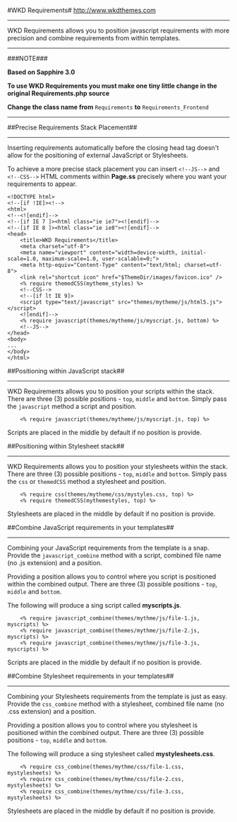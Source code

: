 #WKD Requirements#
http://www.wkdthemes.com
***

WKD Requirements allows you to position javascript requirements with more precision and combine requirements from within templates.

***
###NOTE###

**Based on Sapphire 3.0**

**To use WKD Requirements you must make one tiny little change in the original Requirements.php source**

**Change the class name from** `Requirements` **to** `Requirements_Frontend`
***

##Precise Requirements Stack Placement##
***

Inserting requirements automatically before the closing head tag doesn't allow for the positioning of external JavaScript or Stylesheets.

To achieve a more precise stack placement you can insert `<!--JS-->` and `<!--CSS-->` HTML comments within **Page.ss** precisely where you want your requirements to appear.

```
<!DOCTYPE html>
<!--[if !IE]><!-->
<html>
<!--<![endif]-->
<!--[if IE 7 ]><html class="ie ie7"><![endif]-->
<!--[if IE 8 ]><html class="ie ie8"><![endif]-->
<head>
	<title>WKD Requirements</title>
	<meta charset="utf-8">
	<meta name="viewport" content="width=device-width, initial-scale=1.0, maximum-scale=1.0, user-scalable=0;">
	<meta http-equiv="Content-Type" content="text/html; charset=utf-8">
	<link rel="shortcut icon" href="$ThemeDir/images/favicon.ico" />
	<% require themedCSS(mytheme_styles) %>
	<!--CSS-->
	<!--[if lt IE 9]>
	<script type="text/javascript" src="themes/mytheme/js/html5.js"></script>
	<![endif]-->
	<% require javascript(themes/mytheme/js/myscript.js, bottom) %>
	<!--JS-->
</head>
<body>
...
</body>
</html>
```

##Positioning within JavaScript stack##
***

WKD Requirements allows you to position your scripts within the stack. There are three (3) possible positions - `top`, `middle` and `bottom`. Simply pass the `javascript` method a script and position.

```
	<% require javascript(themes/mytheme/js/myscript.js, top) %>
```

Scripts are placed in the middle by default if no position is provide.

##Positioning within Stylesheet stack##
***

WKD Requirements allows you to position your stylesheets within the stack. There are three (3) possible positions - `top`, `middle` and `bottom`. Simply pass the `css` or `themedCSS` method a stylesheet and position.

```
	<% require css(themes/mytheme/css/mystyles.css, top) %>
	<% require themedCSS(mythemestyles, top) %>

```

Stylesheets are placed in the middle by default if no position is provide.

##Combine JavaScript requirements in your templates##
***

Combining your JavaScript requirements from the template is a snap. Provide the `javascript_combine` method with a script, combined file name (no .js extension) and a position.

Providing a position allows you to control where you script is positioned within the combined output. There are three (3) possible positions - `top`, `middle` and `bottom`.

The following will produce a sing script called **myscripts.js**.
```
	<% require javascript_combine(themes/mythme/js/file-1.js, myscripts) %>
	<% require javascript_combine(themes/mythme/js/file-2.js, myscripts) %>
	<% require javascript_combine(themes/mythme/js/file-3.js, myscripts) %>
```

Scripts are placed in the middle by default if no position is provide.

##Combine Stylesheet requirements in your templates##
***

Combining your Stylesheets requirements from the template is just as easy. Provide the `css_combine` method with a stylesheet, combined file name (no .css extension) and a position.

Providing a position allows you to control where you stylesheet is positioned within the combined output. There are three (3) possible positions - `top`, `middle` and `bottom`.

The following will produce a sing stylesheet called **mystylesheets.css**.
```
	<% require css_combine(themes/mythme/css/file-1.css, mystylesheets) %>
	<% require css_combine(themes/mythme/css/file-2.css, mystylesheets) %>
	<% require css_combine(themes/mythme/css/file-3.css, mystylesheets) %>
```

Stylesheets are placed in the middle by default if no position is provide.